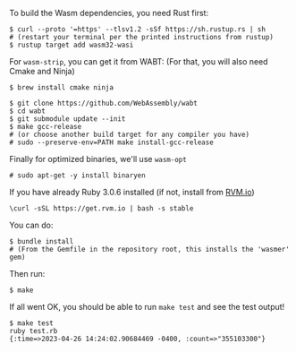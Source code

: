 To build the Wasm dependencies, you need Rust first:

```shell
$ curl --proto '=https' --tlsv1.2 -sSf https://sh.rustup.rs | sh
# (restart your terminal per the printed instructions from rustup)
$ rustup target add wasm32-wasi
```

For `wasm-strip`, you can get it from WABT:
(For that, you will also need Cmake and Ninja)

```shell
$ brew install cmake ninja

$ git clone https://github.com/WebAssembly/wabt
$ cd wabt
$ git submodule update --init
$ make gcc-release
# (or choose another build target for any compiler you have)
# sudo --preserve-env=PATH make install-gcc-release
```

Finally for optimized binaries, we'll use `wasm-opt`

```shell
# sudo apt-get -y install binaryen
```

If you have already Ruby 3.0.6 installed (if not, install from [RVM.io][])

```
\curl -sSL https://get.rvm.io | bash -s stable
```

You can do:

```shell
$ bundle install
# (From the Gemfile in the repository root, this installs the 'wasmer' gem)
```

Then run:
```shell
$ make
```

If all went OK, you should be able to run `make test` and see the test output!

```
$ make test
ruby test.rb
{:time=>2023-04-26 14:24:02.90684469 -0400, :count=>"355103300"}
```

[RVM.io]: https://get.rvm.io
